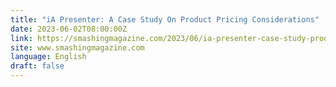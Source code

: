 ```yaml
---
title: "iA Presenter: A Case Study On Product Pricing Considerations"
date: 2023-06-02T08:00:00Z
link: https://smashingmagazine.com/2023/06/ia-presenter-case-study-product-pricing-considerations/?utm_medium=RSS&utm_source=news.12bit.vn
site: www.smashingmagazine.com
language: English
draft: false
---
```

